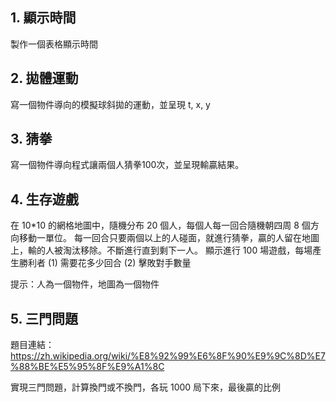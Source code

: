 ## 1. 顯示時間
製作一個表格顯示時間

## 2. 拋體運動
寫一個物件導向的模擬球斜拋的運動，並呈現 t, x, y

## 3. 猜拳
寫一個物件導向程式讓兩個人猜拳100次，並呈現輸贏結果。

## 4. 生存遊戲
在 10*10 的網格地圖中，隨機分布 20 個人，每個人每一回合隨機朝四周 8 個方向移動一單位。
每一回合只要兩個以上的人碰面，就進行猜拳，贏的人留在地圖上，輸的人被淘汰移除。不斷進行直到剩下一人。
顯示進行 100 場遊戲，每場產生勝利者 (1) 需要花多少回合 (2) 擊敗對手數量

提示：人為一個物件，地圖為一個物件

## 5. 三門問題
題目連結：https://zh.wikipedia.org/wiki/%E8%92%99%E6%8F%90%E9%9C%8D%E7%88%BE%E5%95%8F%E9%A1%8C

實現三門問題，計算換門或不換門，各玩 1000 局下來，最後贏的比例